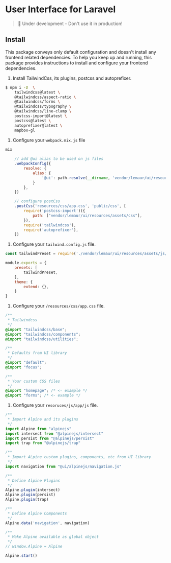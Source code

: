 # User Interface for Laravel

> :construction: Under development - Don't use it in production!

## Install

This package conveys only default configuration and doesn't install any frontend related dependencies.
To help you keep up and running, this package provides instructions to install and configure your frontend dependencies.

1. Install TailwindCss, its plugins, postcss and autoprefixer.

```bash
$ npm i -D  \
    tailwindcss@latest \
    @tailwindcss/aspect-ratio \
    @tailwindcss/forms \
    @tailwindcss/typography \
    @tailwindcss/line-clamp \
    postcss-import@latest \
    postcss@latest \
    autoprefixer@latest \
    mapbox-gl
```

1. Configure your `webpack.mix.js` file

```js
mix
    
    // add @ui alias to be used on js files
    .webpackConfig({
        resolve: {
            alias: {
                '@ui': path.resolve(__dirname, 'vendor/lemaur/ui/resources/assets/js')
            }
        },
    })

    // configure postCss
    .postCss('resources/css/app.css', 'public/css', [
        require('postcss-import')({
            path: ["vendor/lemaur/ui/resources/assets/css"],
        }),
        require('tailwindcss'),
        require('autoprefixer'),
    ])
```

1. Configure your `tailwind.config.js` file.

```js
const tailwindPreset = require('./vendor/lemaur/ui/resources/assets/js/tailwindcss/tailwind.preset')

module.exports = {
    presets: [
        tailwindPreset,
    ],
    theme: {
        extend: {},
    }
}
```

1. Configure your `/resources/css/app.css` file.

```css
/**
 * Tailwindcss
 */
@import "tailwindcss/base";
@import "tailwindcss/components";
@import "tailwindcss/utilities";

/**
 * Defaults from UI library
 */
@import "default";
@import "focus";

/**
 * Your custom CSS files
 */
@import "homepage"; /* <- example */
@import "forms"; /* <- example */
```

1. Configure your `resoruces/js/app/js` file.

```js
/**
 * Import Alpine and its plugins 
 */
import Alpine from "alpinejs"
import intersect from "@alpinejs/intersect"
import persist from "@alpinejs/persist"
import trap from "@alpinejs/trap"

/**
 * Import ALpine custom plugins, components, etc from UI library
 */
import navigation from "@ui/alpinejs/navigation.js"

/**
 * Define Alpine Plugins
 */
Alpine.plugin(intersect)
Alpine.plugin(persist)
Alpine.plugin(trap)

/**
 * Define Alpine Components
 */
Alpine.data('navigation', navigation)

/**
 * Make Alpine available as global object
 */
// window.Alpine = Alpine

Alpine.start()
```
